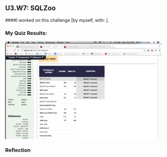 ## U3.W7: SQLZoo

####I worked on this challenge [by myself, with: ].



### My Quiz Results:
<!-- Include the link to your image (saved in the imgs folder) to display it inline. -->

  
![SQL Zoo Results](https://raw.githubusercontent.com/michaelginalick/phase_0_unit_3/master/week_7/imgs/sqlzoo_quiz.jpg)

### Reflection
